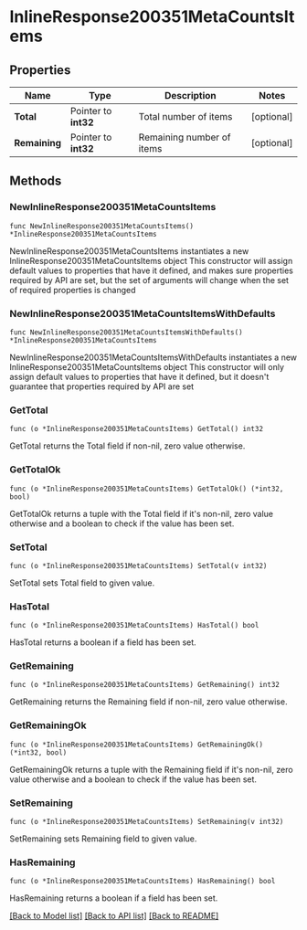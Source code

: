 # InlineResponse200351MetaCountsItems

## Properties

Name | Type | Description | Notes
------------ | ------------- | ------------- | -------------
**Total** | Pointer to **int32** | Total number of items | [optional] 
**Remaining** | Pointer to **int32** | Remaining number of items | [optional] 

## Methods

### NewInlineResponse200351MetaCountsItems

`func NewInlineResponse200351MetaCountsItems() *InlineResponse200351MetaCountsItems`

NewInlineResponse200351MetaCountsItems instantiates a new InlineResponse200351MetaCountsItems object
This constructor will assign default values to properties that have it defined,
and makes sure properties required by API are set, but the set of arguments
will change when the set of required properties is changed

### NewInlineResponse200351MetaCountsItemsWithDefaults

`func NewInlineResponse200351MetaCountsItemsWithDefaults() *InlineResponse200351MetaCountsItems`

NewInlineResponse200351MetaCountsItemsWithDefaults instantiates a new InlineResponse200351MetaCountsItems object
This constructor will only assign default values to properties that have it defined,
but it doesn't guarantee that properties required by API are set

### GetTotal

`func (o *InlineResponse200351MetaCountsItems) GetTotal() int32`

GetTotal returns the Total field if non-nil, zero value otherwise.

### GetTotalOk

`func (o *InlineResponse200351MetaCountsItems) GetTotalOk() (*int32, bool)`

GetTotalOk returns a tuple with the Total field if it's non-nil, zero value otherwise
and a boolean to check if the value has been set.

### SetTotal

`func (o *InlineResponse200351MetaCountsItems) SetTotal(v int32)`

SetTotal sets Total field to given value.

### HasTotal

`func (o *InlineResponse200351MetaCountsItems) HasTotal() bool`

HasTotal returns a boolean if a field has been set.

### GetRemaining

`func (o *InlineResponse200351MetaCountsItems) GetRemaining() int32`

GetRemaining returns the Remaining field if non-nil, zero value otherwise.

### GetRemainingOk

`func (o *InlineResponse200351MetaCountsItems) GetRemainingOk() (*int32, bool)`

GetRemainingOk returns a tuple with the Remaining field if it's non-nil, zero value otherwise
and a boolean to check if the value has been set.

### SetRemaining

`func (o *InlineResponse200351MetaCountsItems) SetRemaining(v int32)`

SetRemaining sets Remaining field to given value.

### HasRemaining

`func (o *InlineResponse200351MetaCountsItems) HasRemaining() bool`

HasRemaining returns a boolean if a field has been set.


[[Back to Model list]](../README.md#documentation-for-models) [[Back to API list]](../README.md#documentation-for-api-endpoints) [[Back to README]](../README.md)


